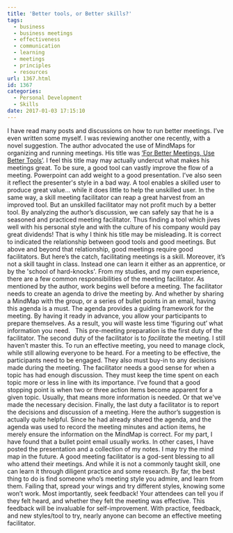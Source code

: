 ```yaml
---
title: 'Better tools, or Better skills?'
tags:
  - business
  - business meetings
  - effectiveness
  - communication
  - learning
  - meetings
  - principles
  - resources
url: 1367.html
id: 1367
categories:
  - Personal Development
  - Skills
date: 2017-01-03 17:15:10
---
```


I have read many posts and discussions on how to run better meetings. I’ve even written some myself. I was reviewing another one recently, with a novel suggestion. The author advocated the use of MindMaps for organizing and running meetings. His title was [‘For Better Meetings, Use Better Tools’](https://spin.atomicobject.com/2016/12/19/better-meeting-tools/). I feel this title may may actually undercut what makes his meetings great. To be sure, a good tool can vastly improve the flow of a meeting. Powerpoint can add weight to a good presentation. I’ve also seen it reflect the presenter's style in a bad way. A tool enables a skilled user to produce great value… while it does little to help the unskilled user. In the same way, a skill meeting facilitator can reap a great harvest from an improved tool. But an unskilled facilitator may not profit much by a better tool. By analyzing the author’s discussion, we can safely say that he is a seasoned and practiced meeting facilitator. Thus finding a tool which jives well with his personal style and with the culture of his company would pay great dividends! That is why I think his title may be misleading. It is correct to indicated the relationship between good tools and good meetings. But above and beyond that relationship, good meetings require good facilitators. But here’s the catch, facilitating meetings is a skill. Moreover, it’s not a skill taught in class. Instead one can learn it either as an apprentice, or by the 'school of hard-knocks'. From my studies, and my own experience, there are a few common responsibilities of the meeting facilitator. As mentioned by the author, work begins well before a meeting. The facilitator needs to create an agenda to drive the meeting by. And whether by sharing a MindMap with the group, or a series of bullet points in an email, having this agenda is a must. The agenda provides a guiding framework for the meeting. By having it ready in advance, you allow your participants to prepare themselves. As a result, you will waste less time ‘figuring out’ what information you need.   This pre-meeting preparation is the first duty of the facilitator. The second duty of the facilitator is to _facilitate_ the meeting. I still haven’t master this. To run an effective meeting, you need to manage clock, while still allowing everyone to be heard. For a meeting to be effective, the participants need to be engaged. They also must buy-in to any decisions made during the meeting. The facilitator needs a good sense for when a topic has had enough discussion. They must keep the time spent on each topic more or less in line with its importance. I’ve found that a good stopping point is when two or three action items become apparent for a given topic. Usually, that means more information is needed. Or that we've made the necessary decision. Finally, the last duty a facilitator is to report the decisions and discussion of a meeting. Here the author’s suggestion is actually quite helpful. Since he had already shared the agenda, and the agenda was used to record the meeting minutes and action items, he merely ensure the information on the MindMap is correct. For my part, I have found that a bullet point email usually works. In other cases, I have posted the presentation and a collection of my notes. I may try the mind map in the future. A good meeting facilitator is a god-sent blessing to all who attend their meetings. And while it is not a commonly taught skill, one can learn it through diligent practice and some research. By far, the best thing to do is find someone who’s meeting style you admire, and learn from them. Failing that, spread your wings and try different styles, knowing some won’t work. Most importantly, seek feedback! Your attendees can tell you if they felt heard, and whether they felt the meeting was effective. This feedback will be invaluable for self-improvement. With practice, feedback, and new styles/tool to try, nearly anyone can become an effective meeting facilitator.